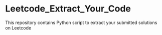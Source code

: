 # Leetcode_Extract_Your_Code
This repository contains Python script to extract your submitted solutions on Leetcode
